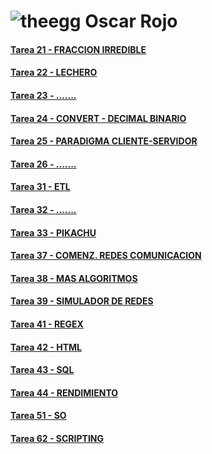 # ![theegg](https://theegg.ai/plataforma/images/logo.png)  Oscar Rojo 


#### [Tarea 21 - FRACCION IRREDIBLE](https://github.com/zumaia/theegg_ai/tree/master/tarea_21)
#### [Tarea 22 - LECHERO](https://github.com/zumaia/theegg_ai/tree/master/tarea_22)
#### [Tarea 23 - .......](https://github.com/zumaia/theegg_ai/tree/master/tarea_23)
#### [Tarea 24 - CONVERT - DECIMAL BINARIO](https://github.com/zumaia/theegg_ai/tree/master/tarea_24)
#### [Tarea 25 - PARADIGMA CLIENTE-SERVIDOR](https://github.com/zumaia/theegg_ai/tree/master/tarea_25)
#### [Tarea 26 - .......](https://github.com/zumaia/theegg_ai/tree/master/tarea_26)
#### [Tarea 31 - ETL](https://github.com/zumaia/theegg_ai/tree/master/tarea_31)
#### [Tarea 32 - .......](https://github.com/zumaia/theegg_ai/tree/master/tarea_32)
#### [Tarea 33 - PIKACHU](https://github.com/zumaia/theegg_ai/tree/master/tarea_33)
#### [Tarea 37 - COMENZ. REDES COMUNICACION](https://github.com/zumaia/theegg_ai/tree/master/tarea_37)
#### [Tarea 38 - MAS ALGORITMOS](https://github.com/zumaia/theegg_ai/tree/master/tarea_38)
#### [Tarea 39 - SIMULADOR DE REDES](https://github.com/zumaia/theegg_ai/tree/master/tarea_39)
#### [Tarea 41 - REGEX](https://github.com/zumaia/theegg_ai/tree/master/tarea_41)
#### [Tarea 42 - HTML](https://github.com/zumaia/theegg_ai/tree/master/tarea_42)
#### [Tarea 43 - SQL](https://github.com/zumaia/theegg_ai/tree/master/tarea_43)
#### [Tarea 44 - RENDIMIENTO](https://github.com/zumaia/theegg_ai/tree/master/tarea_44)
#### [Tarea 51 - SO](https://github.com/zumaia/theegg_ai/tree/master/tarea_51)
#### [Tarea 62 - SCRIPTING](https://github.com/zumaia/theegg_ai/tree/master/tarea_62)
